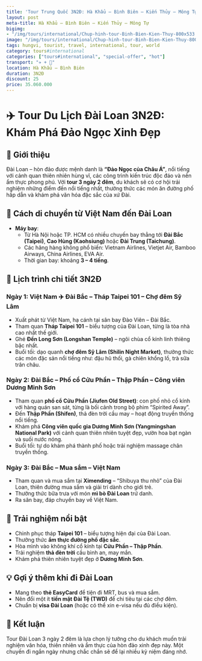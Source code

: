 ```yaml
---
title: 'Tour Trung Quốc 3N2Đ: Hà Khẩu – Bình Biên – Kiến Thủy – Mông Tự'
layout: post
meta-title: Hà Khẩu – Bình Biên – Kiến Thủy – Mông Tự
bigimg:
- "/img/tours/international/Chup-hinh-tour-Binh-Bien-Kien-Thuy-800x533.jpg"
image: "/img/tours/international/Chup-hinh-tour-Binh-Bien-Kien-Thuy-800x533.jpg"
tags: hungvi, tourist, travel, international, tour, world
category: tours#international
categories: ["tours#international", "special-offer", "hot"]
transport: "✈️ + 🚌"
location: Hà Khẩu – Bình Biên
duration: 3N2Đ
discount: 25
price: 35.060.000
---
```


# ✈️ Tour Du Lịch Đài Loan 3N2Đ: Khám Phá Đảo Ngọc Xinh Đẹp  

## 📌 Giới thiệu  
Đài Loan – hòn đảo được mệnh danh là **“Đảo Ngọc của Châu Á”**, nổi tiếng với cảnh quan thiên nhiên hùng vĩ, các công trình kiến trúc độc đáo và nền ẩm thực phong phú. Với **tour 3 ngày 2 đêm**, du khách sẽ có cơ hội trải nghiệm những điểm đến nổi tiếng nhất, thưởng thức các món ăn đường phố hấp dẫn và khám phá văn hóa đặc sắc của xứ Đài.  

## 🛫 Cách di chuyển từ Việt Nam đến Đài Loan  
- **Máy bay**:  
  - Từ Hà Nội hoặc TP. HCM có nhiều chuyến bay thẳng tới **Đài Bắc (Taipei)**, **Cao Hùng (Kaohsiung)** hoặc **Đài Trung (Taichung)**.  
  - Các hãng hàng không phổ biến: Vietnam Airlines, Vietjet Air, Bamboo Airways, China Airlines, EVA Air.  
  - Thời gian bay: khoảng **3 – 4 tiếng**.  

## 📅 Lịch trình chi tiết 3N2Đ  

### Ngày 1: Việt Nam ✈️ Đài Bắc – Tháp Taipei 101 – Chợ đêm Sỹ Lâm  
- Xuất phát từ Việt Nam, hạ cánh tại sân bay Đào Viên – Đài Bắc.  
- Tham quan **Tháp Taipei 101** – biểu tượng của Đài Loan, từng là tòa nhà cao nhất thế giới.  
- Ghé **Đền Long Sơn (Longshan Temple)** – ngôi chùa cổ kính linh thiêng bậc nhất.  
- Buổi tối: dạo quanh **chợ đêm Sỹ Lâm (Shilin Night Market)**, thưởng thức các món đặc sản nổi tiếng như: đậu hũ thối, gà chiên khổng lồ, trà sữa trân châu.  

### Ngày 2: Đài Bắc – Phố cổ Cửu Phần – Thập Phần – Công viên Dương Minh Sơn  
- Tham quan **phố cổ Cửu Phần (Jiufen Old Street)**: con phố nhỏ cổ kính với hàng quán san sát, từng là bối cảnh trong bộ phim “Spirited Away”.  
- Đến **Thập Phần (Shifen)**, thả đèn trời cầu may – hoạt động truyền thống nổi tiếng.  
- Khám phá **Công viên quốc gia Dương Minh Sơn (Yangmingshan National Park)** với cảnh quan thiên nhiên tuyệt đẹp, vườn hoa bạt ngàn và suối nước nóng.  
- Buổi tối: tự do khám phá thành phố hoặc trải nghiệm massage chân truyền thống.  

### Ngày 3: Đài Bắc – Mua sắm – Việt Nam  
- Tham quan và mua sắm tại **Ximending** – “Shibuya thu nhỏ” của Đài Loan, thiên đường mua sắm và giải trí dành cho giới trẻ.  
- Thưởng thức bữa trưa với món **mì bò Đài Loan** trứ danh.  
- Ra sân bay, đáp chuyến bay về Việt Nam.  

## 🎉 Trải nghiệm nổi bật  
- Chinh phục tháp **Taipei 101** – biểu tượng hiện đại của Đài Loan.  
- Thưởng thức **ẩm thực đường phố đặc sắc**.  
- Hòa mình vào không khí cổ kính tại **Cửu Phần – Thập Phần**.  
- Trải nghiệm **thả đèn trời** cầu bình an, may mắn.  
- Khám phá thiên nhiên tuyệt đẹp ở **Dương Minh Sơn**.  

## 💡 Gợi ý thêm khi đi Đài Loan  
- Mang theo **thẻ EasyCard** để tiện đi MRT, bus và mua sắm.  
- Nên đổi một ít **tiền mặt Đài Tệ (TWD)** để chi tiêu tại các chợ đêm.  
- Chuẩn bị **visa Đài Loan** (hoặc có thể xin e-visa nếu đủ điều kiện).  

## 📌 Kết luận  
Tour Đài Loan 3 ngày 2 đêm là lựa chọn lý tưởng cho du khách muốn trải nghiệm văn hóa, thiên nhiên và ẩm thực của hòn đảo xinh đẹp này. Một chuyến đi ngắn ngày nhưng chắc chắn sẽ để lại nhiều kỷ niệm đáng nhớ.
